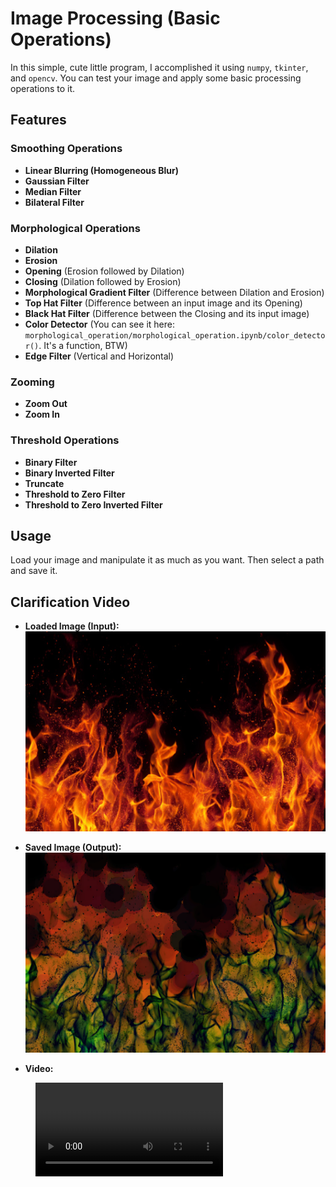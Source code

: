 # Image Processing (Basic Operations)

In this simple, cute little program, I accomplished it using `numpy`, `tkinter`, and `opencv`. You can test your image and apply some basic processing operations to it.

## Features

### Smoothing Operations
- **Linear Blurring (Homogeneous Blur)**
- **Gaussian Filter**
- **Median Filter**
- **Bilateral Filter**

### Morphological Operations
- **Dilation**
- **Erosion**
- **Opening** (Erosion followed by Dilation)
- **Closing** (Dilation followed by Erosion)
- **Morphological Gradient Filter** (Difference between Dilation and Erosion)
- **Top Hat Filter** (Difference between an input image and its Opening)
- **Black Hat Filter** (Difference between the Closing and its input image)
- **Color Detector** (You can see it here: `morphological_operation/morphological_operation.ipynb/color_detector()`. It's a function, BTW)
- **Edge Filter** (Vertical and Horizontal)

### Zooming
- **Zoom Out**
- **Zoom In**

### Threshold Operations
- **Binary Filter**
- **Binary Inverted Filter**
- **Truncate**
- **Threshold to Zero Filter**
- **Threshold to Zero Inverted Filter**

## Usage

Load your image and manipulate it as much as you want. Then select a path and save it.

## Clarification Video

- **Loaded Image (Input):** ![Output](fire.png)

- **Saved Image (Output):** ![Output](output.png)

- **Video:** 
<figure class="video_container">
 <video controls="true" allowfullscreen="true">
 <source src="https://raw.githubusercontent.com/owl-lilith/Basic-Image-Processing.git/repo/main/Image Processing - Basic Operations.mp4" type="video/mp4">
 </video>
</figure>

